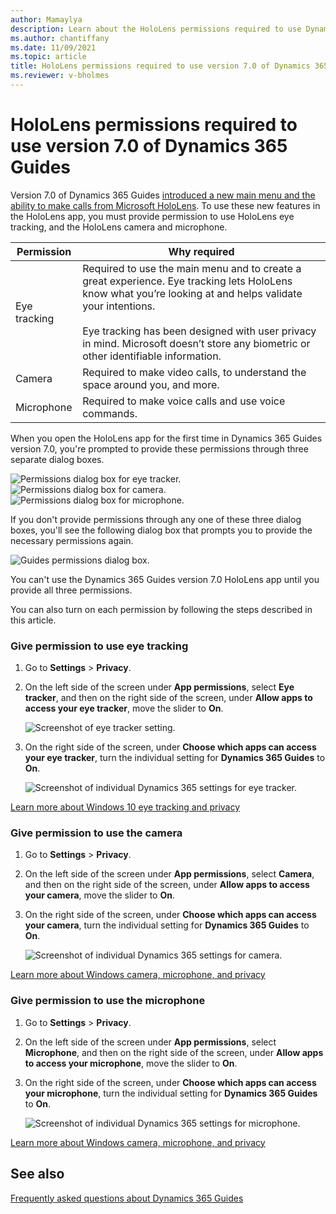 ```yaml
---
author: Mamaylya
description: Learn about the HoloLens permissions required to use Dynamics 365 Guides 7.0.
ms.author: chantiffany
ms.date: 11/09/2021
ms.topic: article
title: HoloLens permissions required to use version 7.0 of Dynamics 365 Guides
ms.reviewer: v-bholmes
---
```


# HoloLens permissions required to use version 7.0 of Dynamics 365 Guides

Version 7.0 of Dynamics 365 Guides [introduced a new main menu and the ability to make calls from Microsoft HoloLens](new.md). To use these new features in the HoloLens app, you must provide permission to use HoloLens eye tracking, and the HoloLens camera and microphone. 

|Permission|Why required|
|----------------------|----------------------------------------------------------|
|Eye tracking|Required to use the main menu and to create a great experience. Eye tracking lets HoloLens know what you’re looking at and helps validate your intentions.<br><br>Eye tracking has been designed with user privacy in mind. Microsoft doesn’t store any biometric or other identifiable information.| 
|Camera|Required to make video calls, to understand the space around you, and more.| 
|Microphone|Required to make voice calls and use voice commands.|  

When you open the HoloLens app for the first time in Dynamics 365 Guides version 7.0, you're prompted to provide these permissions through three separate dialog boxes. 

![Permissions dialog box for eye tracker.](media/hololens-permissions-eye-tracker.PNG "Permissions dialog box for eye tracker")
![Permissions dialog box for camera.](media/hololens-permissions-camera.PNG "Permissions dialog box for camera")
![Permissions dialog box for microphone.](media/hololens-permissions-microphone.PNG "Permissions dialog box for microphone")

If you don't provide permissions through any one of these three dialog boxes, you'll see the following dialog box that prompts you to provide the necessary permissions again.

![Guides permissions dialog box.](media/hololens-permissions-guides.PNG "Guides permissions dialog box")

You can't use the Dynamics 365 Guides version 7.0 HoloLens app until you provide all three permissions. 

You can also turn on each permission by following the steps described in this article.

### Give permission to use eye tracking

1. Go to **Settings** > **Privacy**. 

2. On the left side of the screen under **App permissions**, select **Eye tracker**, and then on the right side of the screen, under **Allow apps to access your eye tracker**, move the slider to **On**.  

    ![Screenshot of eye tracker setting.](media/hololens-permissions-eye-tracker-settings.PNG "Screenshot of eye tracker setting")

3. On the right side of the screen, under **Choose which apps can access your eye tracker**, turn the individual setting for **Dynamics 365 Guides** to **On**. 

    ![Screenshot of individual Dynamics 365 settings for eye tracker.](media/hololens-permissions-eye-tracker-extra-settings.PNG "Screenshot of individual Dynamics 365 settings for eye tracker")

[Learn more about Windows 10 eye tracking and privacy](https://support.microsoft.com/en-us/windows/windows-10-eye-tracking-and-privacy-62623324-36cf-04a3-6992-8f329081f20b)

### Give permission to use the camera 

1. Go to **Settings** > **Privacy**.

2. On the left side of the screen under **App permissions**, select **Camera**, and then on the right side of the screen, under **Allow apps to access your camera**, move the slider to **On**.  

3. On the right side of the screen, under **Choose which apps can access your camera**, turn the individual setting for **Dynamics 365 Guides** to **On**. 

    ![Screenshot of individual Dynamics 365 settings for camera.](media/hololens-permissions-camera-extra-settings.PNG "Screenshot of individual Dynamics 365 settings for camera")

[Learn more about Windows camera, microphone, and privacy](https://support.microsoft.com/en-us/windows/windows-camera-microphone-and-privacy-a83257bc-e990-d54a-d212-b5e41beba857#ID0EBD=Windows_10)

### Give permission to use the microphone

1. Go to **Settings** > **Privacy**.

2. On the left side of the screen under **App permissions**, select **Microphone**, and then on the right side of the screen, under **Allow apps to access your microphone**, move the slider to **On**. 

3. On the right side of the screen, under **Choose which apps can access your microphone**, turn the individual setting for **Dynamics 365 Guides** to **On**. 

    ![Screenshot of individual Dynamics 365 settings for microphone.](media/hololens-permissions-microphone-extra-settings.PNG "Screenshot of individual Dynamics 365 settings for microphone")

[Learn more about Windows camera, microphone, and privacy](https://support.microsoft.com/en-us/windows/windows-camera-microphone-and-privacy-a83257bc-e990-d54a-d212-b5e41beba857#ID0EBD=Windows_10)

## See also

[Frequently asked questions about Dynamics 365 Guides](faq.md)
